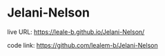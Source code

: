 # Jelani-Nelson
live URL: https://leale-b.github.io/Jelani-Nelson/

code link: https://github.com/lealem-b/Jelani-Nelson
